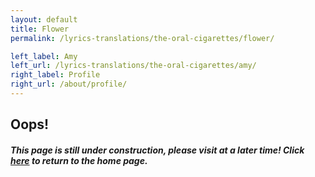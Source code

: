 ```yaml
---
layout: default
title: Flower
permalink: /lyrics-translations/the-oral-cigarettes/flower/

left_label: Amy
left_url: /lyrics-translations/the-oral-cigarettes/amy/
right_label: Profile
right_url: /about/profile/
---
```


<!-- !PAGE CONTENT! -->
<div id="page-lyrics-translations-toc" class="w3-main" >
  <section id="profile" class="w3-container">
    <h2><b>Oops!</b></h2>
    <h5>
      This page is still under construction, please visit at a later time!
      Click <a href="/">here</a> to return to the home page.
    </h5>
  </section>
</div>